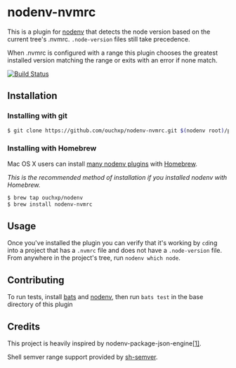 # nodenv-nvmrc

This is a plugin for [nodenv](https://github.com/nodenv/nodenv)
that detects the node version based on the current tree's .nvmrc. `.node-version` files still take precedence.

When .nvmrc is configured with a range this plugin chooses the greatest installed version matching the range or exits with an error if none match.

[![Build Status](https://travis-ci.org/ouchxp/nodenv-nvmrc.svg?branch=master)](https://travis-ci.org/ouchxp/nodenv-nvmrc)

## Installation

### Installing with git

```sh
$ git clone https://github.com/ouchxp/nodenv-nvmrc.git $(nodenv root)/plugins/nodenv-nvmrc
```

### Installing with Homebrew

Mac OS X users can install [many nodenv plugins](https://github.com/ouchxp/homebrew-nodenv) with [Homebrew](http://brew.sh).

*This is the recommended method of installation if you installed nodenv with
Homebrew.*

```sh
$ brew tap ouchxp/nodenv
$ brew install nodenv-nvmrc
```

## Usage

Once you've installed the plugin you can verify that it's working by `cd`ing into a project that has a `.nvmrc` file and does not have a `.node-version` file.  From anywhere in the project's tree, run `nodenv which node`.

## Contributing

To run tests, install [bats](https://github.com/sstephenson/bats) and [nodenv](https://github.com/nodenv/nodenv), then run `bats test`  in the base directory of this plugin

## Credits

This project is heavily inspired by nodenv-package-json-engine[[1]](https://github.com/nodenv/nodenv-package-json-engine).

Shell semver range support provided by [sh-semver](https://github.com/qzb/sh-semver).
